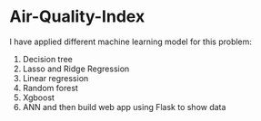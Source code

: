 # Air-Quality-Index
I have applied different machine learning model for this problem:
1. Decision tree
2. Lasso and Ridge Regression
3. Linear regression
4. Random forest
5. Xgboost
6. ANN
 and then build web app using Flask to show data
